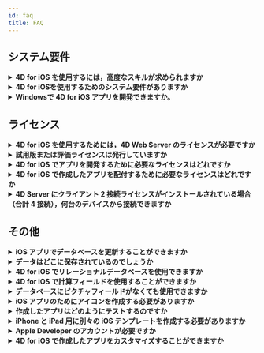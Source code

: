 ```yaml
---
id: faq
title: FAQ
---
```


## システム要件

<details>
<summary>
    <strong>4D for iOS を使用するには，高度なスキルが求められますか</strong>
</summary>

4D for iOS を使用すれば，ネイティブ iOS アプリに関する専門的な知識がない方でも，4Dから簡単にモバイルプロジェクトが作成できます！

モバイルプロジェクトエディターは，モバイルアプリ開発について特に何も知らなくても，4D for iOSが使用できるように設計されているからです。

</details>

<details>
<summary>
<strong>4D for iOSを使用するためのシステム要件がありますか</strong>
</summary>

### バージョン対応表

| Xcode  | Swift | iOS      | 4D   | macOS   |
| ------ | ----- | -------- | ---- | ------- |
| 11.3.1 | 5.1.3 | iOS 13.3 | 18R2 | 10.14.4 |
| 11.2   | 5.1   | iOS 13.2 | 18   | 10.14.4 |
| 10.2.1 | 5.0   | iOS 12.2 | 17R6 | 10.14.4 |
| 10.2   | 4.2.1 | iOS 12.2 | 17R5 | 10.14.3 |
| 10.1   | 4.2.1 | iOS 12   | 17R4 | 10.13.6 |
| 10.0   | 4.2   | iOS 12   | 17R3 | 10.13.6 |
| 9.4    | 4.1.2 | iOS 11.4 | 17R2 | 10.13.2 |
| 9.3.1  | 4.1   | iOS 11.3 | 17R2 | 10.13.2 |

過去バージョンの Xcode は，下記のサイトから入手することができます。 https://developer.apple.com/download/more/

=> 登録デベロッパーは，Apple Developer からプレビュー版のリリースをダウンロードすることができます。

[こちら](prerequisites.html)の情報もご覧ください。

</details>

<details>
<summary>
<strong>Windowsで 4D for iOS アプリを開発できますか。</strong>
</summary>

いいえ。 アプリケーションのコンパイルには Xcode，テストには iOS シミュレーターを使用するため，macOS 開発する必要があります。

</details>

## ライセンス

<details>
<summary>
<strong>4D for iOS を使用するためには，4D Web Server のライセンスが必要ですか</strong>
</summary>

いいえ。4D Server v17 R2 以降であれば，4D for iOS のサーバーにすることができます。

</details>

<details>
<summary>
<strong>試用版または評価ライセンスは発行していますか</strong>
</summary>

4D v17 R2 以降の 4D Developer Professional または 4D Server ライセンスがあれば，4D for iOS を使用することができます。

R バージョンが利用できる 4D のパートナープログラムに未加入，あるいはv17のライセンスに「メンテナンス」プログラムが付帯していない場合，4D v18 のライセンスで利用することができます。

</details>

<details>
<summary>
<strong>4D for iOS でアプリを開発するために必要なライセンスはどれですか</strong>
</summary>

macOS プラットフォームの 4D Developer Pro v17 R2 以降です。

</details>

<details>
<summary>
<strong>4D for iOS で作成したアプリを配付するために必要なライセンスはどれですか</strong>
</summary>

4D for iOSアプリと同期するサーバーアプリは 4D Server（macOS または Windows）の v17 R2 以降のライセンスで運用することができます。

4D for iOS 専用のライセンスというものはありません。 4D for iOS アプリは 4D Remote（クライアント）の余剰同時接続ライセンスを消費します。

4D Server のライセンスが許す限り，Mac・Windows・iPhone デバイスから同時に接続することができます。

</details>

<details>
<summary>
<strong>4D Server にクライアント 2 接続ライセンスがインストールされている場合（合計 4 接続），何台のデバイスから接続できますか</strong>
</summary>

最大で 4 台のデバイスから接続できます。

</details>

## その他

<details>
<summary>
<strong>iOS アプリでデータベースを更新することができますか</strong>
</summary>

はい。もちろんです！

</details>

<details>
<summary>
<strong>データはどこに保存されているのでしょうか</strong>
</summary>

データは iOS デバイスのローカルデータベースに保存されています。 したがって，オフラインモードでもデータベースにアクセスすることができます。

</details>

<details>
<summary>
<strong>4D for iOS でリレーショナルデータベースを使用できますか</strong>
</summary>

はい。もちろんです！

</details>

<details>
<summary>
<strong>4D for iOS で計算フィールドを使用することができますか</strong>
</summary>

数式を公開することはできませんが，計算済みの値をフィールドに登録しておき，そのフィールドを 4D for iOS の「[ストラクチャ](structure.html)」セクションで公開することができます。

</details>

<details>
<summary>
<strong>データベースにピクチャフィールドがなくても使用できますか</strong>
</summary>

ピクチャフィールドは必須ではありませんが，最高のユーザーエクスペリエンスを実現するためには，画像を積極的に使用することが勧められています。

4D for iOS には，バラエティに富んだ[リスト画面](list-form-templates.html)および[詳細画面](detail-form-templates.html)のテンプレートが用意されています。 画像やグラフを含まない，シンプルなデザインもあります。

</details>

<details>
<summary>
<strong>iOS アプリのためにアイコンを作成する必要がありますか</strong>
</summary>

4D for iOS アプリには，オリジナルのアイコンを設定することが勧められています。特に設定しない場合，4D のロゴマークがデフォルトのアイコンとなります。

デスクトップ版アプリのアイコンがある場合，プロジェクトエディターの「[一般](general.html)」セクションのアイコンエリアにドラッグ＆ドロップするだけで，モバイル版アプリのアイコンが自動的に作成されます。

</details>

<details>
<summary>
<strong>作成したアプリはどのようにテストするのですか</strong>
</summary>

4D for iOS で作成したアプリは，[シミュレーター](simulator.html)で手早くテストすることができます。 実機の iOS デバイス（iPhone または iPad）で[テスト](install-device.html)するためには，有料の**Apple Developer アカウント**が必要です。

**注記**: 出力した iOS プロジェクトを Xcode で開けば，無料の**Apple Developer アカウント**でもアプリをインストールすることができます。

</details>

<details>
<summary>
<strong>iPhone と iPad 用に別々の iOS テンプレートを作成する必要がありますか</strong>
</summary>

4D for iOS に用意されているテンプレートは，すべて iPhone 用に最適化されています。 しかし，iPad でも使用することができます。

</details>

<details>
<summary>
     <strong>Apple Developer のアカウントが必要ですか</strong>
</summary>

4D for iOS で作成したアプリをテストするためには，最低限でも無料の [Apple Developer アカウント](free-developer-account.html) が必要です。

4D for iOS で作成したアプリを配付するためには， [Apple Developer Enterprise Program](register-apple-developer-enterprise-program.html) （インハウス配付）または [Apple Developer Program](register-apple-developer-program-organization.html) （App Store 配付）に加入することが必要です。

</details>

<details>
<summary>
<strong>4D for iOS で作成したアプリをカスタマイズすることができますか</strong>
</summary>

4D for iOS は，標準の Xcode プロジェクトを出力しますので，必要であれば，[ Xcode で開いて編集する](open-xcode.html) ことができます。

</details>